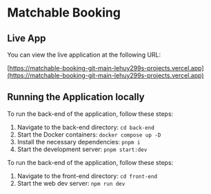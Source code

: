 # Matchable Booking

## Live App

You can view the live application at the following URL:

[https://matchable-booking-git-main-lehuy299s-projects.vercel.app](https://matchable-booking-git-main-lehuy299s-projects.vercel.app)


## Running the Application locally

To run the back-end of the application, follow these steps:

1. Navigate to the back-end directory:
   ```cd back-end```
2. Start the Docker containers:
   ```docker compose up -D```
3. Install the necessary dependencies:
   ```pnpm i```
4. Start the development server:
   ```pnpm start:dev```

To run the back-end of the application, follow these steps:

1. Navigate to the front-end directory: ```cd front-end```
2. Start the web dev server: ```npm run dev```
